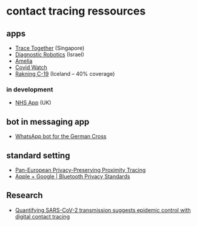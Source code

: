 # contact tracing ressources

## apps

- [Trace Together](https://www.tracetogether.gov.sg) (Singapore)
- [Diagnostic Robotics](https://www.diagnosticrobotics.com/covid-19) (Israel)
- [Amelia](https://www.ipsoft.com/covid-19/)
- [Covid Watch](https://www.covid-watch.org)
- [Rakning C-19](https://www.covid.is/app/en) (Iceland – 40% coverage)

### in development

- [NHS App](https://www.theguardian.com/world/2020/apr/13/nhs-coronavirus-app-memo-discussed-giving-ministers-power-to-de-anonymise-users) (UK)

## bot in messaging app

- [WhatsApp bot for the German Cross](https://www.realwire.com/releases/tyntec-and-Future-of-Voice-develop-WhatsApp-bot-for-the-German-Red-Cross)

## standard setting

- [Pan-European Privacy-Preserving Proximity Tracing](https://www.pepp-pt.org)
- [Apple + Google | Bluetooth Privacy Standards](https://www.apple.com/covid19/contacttracing/)

## Research

- [Quantifying SARS-CoV-2 transmission suggests epidemic control with digital contact tracing](https://science.sciencemag.org/content/early/2020/04/09/science.abb6936)
